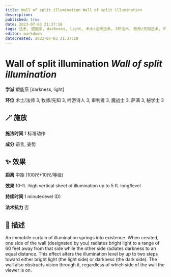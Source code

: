 ```yaml
---
title: Wall of split illumination Wall of split illumination
description: 
published: true
date: 2023-07-03 21:37:18
tags: 法术, 塑能系, darkness, light, 术士/法师法术, 3环法术, 牧师/先知法术, 吟游诗人法术, 审判者法术, 魔战士法术, 萨满法术, 秘学士法术
editor: markdown
dateCreated: 2023-07-03 21:37:18
---
```


# **Wall of split illumination** *Wall of split illumination*

**学派** 塑能系 \[darkness, light\] 

**环位** 术士/法师 3, 牧师/先知 3, 吟游诗人 3, 审判者 3, 魔战士 3, 萨满 3, 秘学士 3

## 🪄 施放

**施法时间** 1 标准动作

**成分** 语言, 姿势

## ✨ 效果  

**距离** 中距 (100尺+10尺/等级) 

**效果** 10-ft.-high vertical sheet of illumination up to 5 ft. long/level 

**持续时间** 1 minute/level (D) 

**法术抗力** 否

## 📖 描述

An immobile curtain of illumination springs into existence. When created, one side of the wall (designated by you) radiates bright light to a range of 60 feet away from that side while the other side radiates darkness to an equal distance. This effect alters the illumination level by up to two steps toward either bright light (the light side) or darkness (the dark side). The wall also obstructs vision through it, regardless of which side of the wall the viewer is on.
    